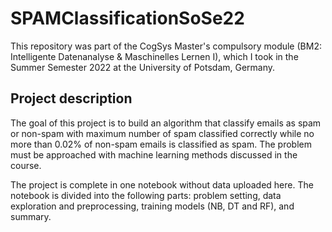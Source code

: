 # SPAMClassificationSoSe22

This repository was part of the CogSys Master's compulsory module (BM2: Intelligente Datenanalyse & Maschinelles Lernen I), which I took in the Summer Semester 2022 at the University of Potsdam, Germany.

## Project description

The goal of this project is to build an algorithm that classify emails as spam or non-spam with maximum number of spam classified correctly while no more than 0.02% of non-spam emails is classified as spam. The problem must be approached with machine learning methods discussed in the course.

The project is complete in one notebook without data uploaded here. The notebook is divided into the following parts: problem setting, data exploration and preprocessing, training models (NB, DT and RF), and summary.
